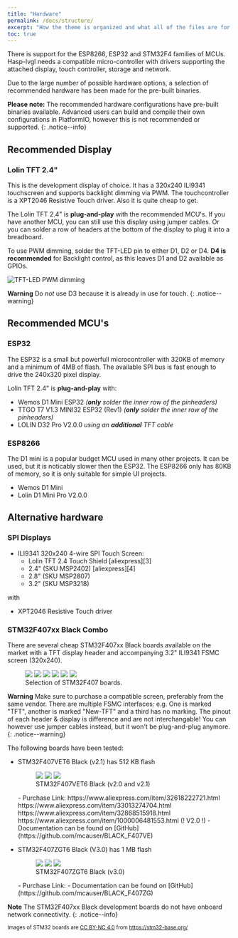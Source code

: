```yaml
---
title: "Hardware"
permalink: /docs/structure/
excerpt: "How the theme is organized and what all of the files are for."
toc: true
---
```


There is support for the ESP8266, ESP32 and STM32F4 families of MCUs.
Hasp-lvgl needs a compatible micro-controller with drivers supporting the attached display, touch controller, storage and network.

Due to the large number of possible hardware options, a selection of recommended hardware has been made for the pre-built binaries.

**Please note:** The recommended hardware configurations have pre-built binaries available.
Advanced users can build and compile their own configurations in PlatformIO, however this is not recommended or supported.
{: .notice--info}


## Recommended Display
### Lolin TFT 2.4"

This is the development display of choice. It has a 320x240 ILI9341 touchscreen and supports backlight dimming via PWM. The touchcontroller is a XPT2046 Resistive Touch driver. Also it is quite cheap to get.

The Lolin TFT 2.4" is **plug-and-play** with the recommended MCU's. If you have another MCU, you can still use this display using jumper cables. Or you can solder a row of headers at the bottom of the display to plug it into a breadboard.

To use PWM dimming, solder the TFT-LED pin to either D1, D2 or D4. **D4 is recommended** for Backlight control, as this leaves D1 and D2 available as GPIOs.

![TFT-LED PWM dimming](https://github.com/fvanroie/hasp-lvgl/blob/master/docs/img/tft-led-pwm.png)

**Warning** Do *not* use D3 because it is already in use for touch.
{: .notice--warning}

## Recommended MCU's
### ESP32

The ESP32 is a small but powerfull microcontroller with 320KB of memory and a minimum of 4MB of flash.
The available SPI bus is fast enough to drive the 240x320 pixel display.

Lolin TFT 2.4" is **plug-and-play** with:
- Wemos D1 Mini ESP32 *(**only** solder the inner row of the pinheaders)*
- TTGO T7 V1.3 MINI32 ESP32 (Rev1)  *(**only** solder the inner row of the pinheaders)*
- LOLIN D32 Pro V2.0.0 *using an **additional** TFT cable*

### ESP8266

The D1 mini is a popular budget MCU used in many other projects. It can be used, but it is noticably slower then the ESP32.
The ESP8266 only has 80KB of memory, so it is only suitable for simple UI projects.

- Wemos D1 Mini
- Lolin D1 Mini Pro V2.0.0

## Alternative hardware

### SPI Displays
- ILI9341 320x240 4-wire SPI Touch Screen:
    - Lolin TFT 2.4 Touch Shield [aliexpress][3]
    - 2.4" (SKU MSP2402) [aliexpress][4]
    - 2.8" (SKU MSP2807)
    - 3.2" (SKU MSP3218)
    
with
- XPT2046 Resistive Touch driver

### STM32F407xx Black Combo

There are several cheap STM32F407xx Black boards available on the market with a TFT display header
and accompanying 3.2" ILI9341 FSMC screen (320x240).

<figure class="third">
    <a href="/site/assets/images/hasp/boards/STM32F407VGT6_diymore-1.jpg"><img src="/site/assets/images/hasp/boards/STM32F407VGT6_diymore-1.jpg"></a>
    <a href="/site/assets/images/hasp/boards/STM32F407VGT6_STM32F4XX_M-1.jpg"><img src="/site/assets/images/hasp/boards/STM32F407VGT6_STM32F4XX_M-1.jpg"></a>
    <a href="/site/assets/images/hasp/boards/STM32F407VET6_STM32_F4VE_V2.0-1.jpg"><img src="/site/assets/images/hasp/boards/STM32F407VET6_STM32_F4VE_V2.0-1.jpg"></a>
    <a href="/site/assets/images/hasp/boards/STM32F407ZET6-STM32F4XX-1.jpg"><img src="/site/assets/images/hasp/boards/STM32F407ZET6-STM32F4XX-1.jpg"></a>
    <a href="/site/assets/images/hasp/boards/STM32F407ZGT6_Euse_M4_DEMO_Large-1.jpg"><img src="/site/assets/images/hasp/boards/STM32F407ZGT6_Euse_M4_DEMO_Large-1.jpg"></a>
    <a href="/site/assets/images/hasp/boards/STM32F407VET6_Euse_M4_DEMO_Medium-1.jpg"><img src="/site/assets/images/hasp/boards/STM32F407VET6_Euse_M4_DEMO_Medium-1.jpg"></a>
	<figcaption>Selection of STM32F407 boards.</figcaption>
</figure>

**Warning** Make sure to purchase a compatible screen, preferably from the same vendor.
There are multiple FSMC interfaces: e.g. One is marked "TFT", another is marked "New-TFT" and
a third has no marking.
The pinout of each header & display is difference and are not interchangable!
You can however use jumper cables instead, but it won't be plug-and-plug anymore.
{: .notice--warning}

The following boards have been tested:

- STM32F407VET6 Black (v2.1) has 512 KB flash
    <figure class="third">
        <a href="/site/assets/images/hasp/boards/STM32F407VET6_STM32_F4VE_V2.0-1.jpg"><img src="/site/assets/images/hasp/boards/STM32F407VET6_STM32_F4VE_V2.0-1.jpg"></a>
        <a href="/site/assets/images/hasp/boards/STM32F407VET6_STM32_F4VE_V2.0-2.jpg"><img src="/site/assets/images/hasp/boards/STM32F407VET6_STM32_F4VE_V2.0-2.jpg"></a>
        <a href="/site/assets/images/hasp/boards/STM32F407VET6_STM32_F4VE_V2.0-3.jpg"><img src="/site/assets/images/hasp/boards/STM32F407VET6_STM32_F4VE_V2.0-3.jpg"></a>
        <figcaption>STM32F407VET6 Black (v2.0 and v2.1)</figcaption>
    </figure>
    - Purchase Link: https://www.aliexpress.com/item/32618222721.html
               https://www.aliexpress.com/item/33013274704.html
               https://www.aliexpress.com/item/32868515918.html
               https://www.aliexpress.com/item/1000006481553.html (! V2.0 !)
    - Documentation can be found on [GitHub](https://github.com/mcauser/BLACK_F407VE) 

- STM32F407ZGT6 Black (V3.0) has 1 MB flash
    <figure class="third">
        <a href="/site/assets/images/hasp/boards/STM32F407ZET6-STM32F4XX-1.jpg"><img src="/site/assets/images/hasp/boards/STM32F407ZET6-STM32F4XX-1.jpg"></a>
        <a href="/site/assets/images/hasp/boards/STM32F407ZET6-STM32F4XX-2.jpg"><img src="/site/assets/images/hasp/boards/STM32F407ZET6-STM32F4XX-2.jpg"></a>
        <a href="/site/assets/images/hasp/boards/STM32F407ZET6-STM32F4XX-3.jpg"><img src="/site/assets/images/hasp/boards/STM32F407ZET6-STM32F4XX-3.jpg"></a>
        <figcaption>STM32F407ZGT6 Black (v3.0)</figcaption>
    </figure>
    - Purchase Link: 
    - Documentation can be found on [GitHub](https://github.com/mcauser/BLACK_F407ZG) 


**Note** The STM32F407xx Black development boards do not have onboard network connectivity.
{: .notice--info}

<sub>Images of STM32 boards are [CC BY-NC 4.0](https://creativecommons.org/licenses/by-nc/4.0/) from https://stm32-base.org/</sub>